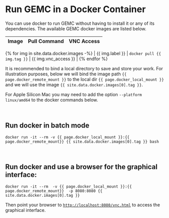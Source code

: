 # Run GEMC in a Docker Container

You can use docker to run GEMC without having to install it or any of its dependencies.
The available GEMC docker images are listed below.

| Image        | Pull Command                          | VNC Access                          |
|--------------|---------------------------------------|-------------------------------------|
{% for img in site.data.docker.images -%}
| {{ img.label }} | ```docker pull {{ img.tag }}``` | {{ img.vnc_access }} |
{% endfor %}


It is recommended to bind a local directory to save and store your work.
For illustration purposes, below we will bind the image path `{{ page.docker_remote_mount }}`
to the local dir `{{ page.docker_local_mount }}` and we will use the image `{{ site.data.docker.images[0].tag }}`.

For Apple Silicon Mac you may need to add the option `--platform linux/amd64` to the docker commands below.

<br/>

## Run docker in batch mode

```
docker run -it --rm -v {{ page.docker_local_mount }}:{{ page.docker_remote_mount}} {{ site.data.docker.images[0].tag }} bash
```

<br/>

## Run docker and use a browser for the graphical interface:

```
docker run -it --rm  -v {{ page.docker_local_mount }}:{{ page.docker_remote_mount}}  -p 8080:8080 {{ site.data.docker.images[0].tag }}
```

Then point your browser to [`http://localhost:8080/vnc.html`]( http://localhost:8080/vnc.html ) to access the graphical interface.

<br/>



